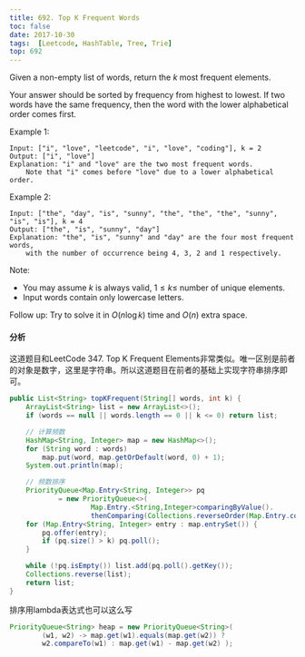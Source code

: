 ```yaml
---
title: 692. Top K Frequent Words
toc: false
date: 2017-10-30
tags:  [Leetcode, HashTable, Tree, Trie]
top: 692
---
```


Given a non-empty list of words, return the $k$ most frequent elements.

Your answer should be sorted by frequency from highest to lowest. If two words have the same frequency, then the word with the lower alphabetical order comes first.

Example 1:

```
Input: ["i", "love", "leetcode", "i", "love", "coding"], k = 2
Output: ["i", "love"]
Explanation: "i" and "love" are the two most frequent words.
    Note that "i" comes before "love" due to a lower alphabetical order.
```

Example 2:

```
Input: ["the", "day", "is", "sunny", "the", "the", "the", "sunny", "is", "is"], k = 4
Output: ["the", "is", "sunny", "day"]
Explanation: "the", "is", "sunny" and "day" are the four most frequent words,
    with the number of occurrence being 4, 3, 2 and 1 respectively.
```

Note:

* You may assume $k$ is always valid, $1 ≤ k ≤$ number of unique elements.
* Input words contain only lowercase letters.

Follow up: Try to solve it in $O(n \log k)$ time and $O(n)$ extra space.


#### 分析

这道题目和LeetCode 347. Top K Frequent Elements非常类似。唯一区别是前者的对象是数字，这里是字符串。所以这道题目在前者的基础上实现字符串排序即可。


```Java
public List<String> topKFrequent(String[] words, int k) {
    ArrayList<String> list = new ArrayList<>();
    if (words == null || words.length == 0 || k <= 0) return list;

    // 计算频数
    HashMap<String, Integer> map = new HashMap<>();
    for (String word : words)
        map.put(word, map.getOrDefault(word, 0) + 1);
    System.out.println(map);

    // 频数排序
    PriorityQueue<Map.Entry<String, Integer>> pq
            = new PriorityQueue<>(
                    Map.Entry.<String,Integer>comparingByValue().
                    thenComparing(Collections.reverseOrder(Map.Entry.comparingByKey())));
    for (Map.Entry<String, Integer> entry : map.entrySet()) {
        pq.offer(entry);
        if (pq.size() > k) pq.poll();
    }

    while (!pq.isEmpty()) list.add(pq.poll().getKey());
    Collections.reverse(list);
    return list;
}
```

排序用lambda表达式也可以这么写

```Java
PriorityQueue<String> heap = new PriorityQueue<String>(
        (w1, w2) -> map.get(w1).equals(map.get(w2)) ?
        w2.compareTo(w1) : map.get(w1) - map.get(w2) );
```

